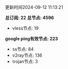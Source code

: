 更新时间2024-09-12 11:13:21

**总订阅: 22**
**总节点: 4596**
- vless节点: 19

**google ping有效节点: 223**
- ss节点: 84
- v2ray节点: 136
- trojan节点: 3
